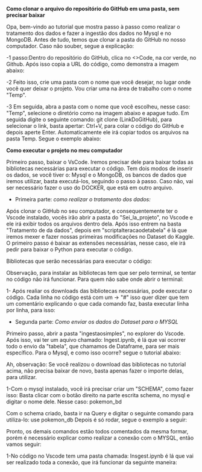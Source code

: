**Como clonar o arquivo do repositório do GitHub em uma pasta, sem precisar baixar**

Opa, bem-vindo ao tutorial que mostra passo à passo como realizar o tratamento dos dados e fazer a ingestão dos dados no Mysql e no MongoDB. Antes de tudo, temos que clonar a pasta do GitHub no nosso computador. Caso não souber, segue a explicação:

-1 passo:Dentro do repositório do GitHub, clica no <>Code,  na cor verde, no Github. Após isso copia a URL do código, como demonstra a imagem abaixo:


-2 Feito isso, crie uma pasta com o nome que você desejar, no lugar onde você quer deixar o projeto. Vou criar uma na área de trabalho com o nome "Temp".

-3 Em seguida, abra a pasta com o nome que você escolheu, nesse caso: "Temp", selecione o diretório como na imagem abaixo e apague tudo. Em seguida digite o seguinte comando: git clone (LinkDoGitHub), para selecionar o link, basta apertar:  Ctrl+V, para colar o código do GitHub e depois aperte Enter. Automaticamente ele irá copiar todos os arquivos na pasta Temp. Segue o exemplo abaixo:


**Como executar o projeto no meu computador**

Primeiro passo, baixar o VsCode. Iremos precisar dele para baixar todas as bibliotecas necessárias para executar o código.
 Tem dois modos de inserir os dados, se você tiver o: Mysql e o MongoDB, os bancos de dados que iremos utilizar, basta executá-los, seguindo o passo à passo. Caso não, vai ser necessário fazer o uso do DOCKER, que está em outro arquivo. 

* Primeira parte: *como realizar o tratamento dos dados:*

Após clonar o GitHub no seu computador, e consequentemente ter o Vscode instalado, vocês irão abrir a pasta do "Sei_la_projeto", no Vscode e ele irá exibir todos os arquivos dentro dela. Após isso entrem na basta "Tratamento de da dados", depois em "scriptalteracaodetabela" é lá que iremos mexer e fazer nossas primeiras modificações no Dataset do Kaggle.
 O primeiro passo é baixar as extensões necessárias, nesse caso, ele irá pedir para baixar o Python para executar o código.


Bibliotecas que serão necessárias para executar o código:


Observação, para instalar as bibliotecas tem que ser pelo terminal, se tentar no código não irá funcionar. Para quem não sabe onde abrir o terminal:


1- Após realiar os downloads das bibliotecas necessárias, pode executar o código. Cada linha no código está com um -> "#" isso quer dizer que tem um comentário explicando o que cada comando faz, basta executar linha por linha, para isso:


* Segunda parte: *Como enviar os dados do Dataset para o MYSQL*

Primeiro passo, abrir a pasta "ingestaosimples", no explorer do Vscode. Após isso, vai ter um aquivo chamado: Ingest.ipynb, é lá que vai ocorrer todo o envio da "tabela", que chamamos de Dataframe, para ser mais específico. Para o Mysql, e como isso ocorre? segue o tutorial abaixo:

Ah, observação: Se você realizou o download das bibliotecas no tutorial acima, não precisa baixar de novo, basta apenas fazer o importe delas, para utilizar.

1-Com o mysql instalado, você irá precisar criar um "SCHEMA", como fazer isso: Basta clicar com o botão direito na parte escrita schema, no mysql e digitar o nome dele. Nesse caso: pokemon_bd


Com o schema criado, basta ir na Query e digitar o seguinte comando para utiliza-lo: use pokemon_db
Depois é só rodar, segue o exemplo a seguir:


Pronto, os demais comandos estão todos comentados da mesma formar, porém é necessário explicar como realizar a conexão com o MYSQL, então vamos seguir:

1-No código no Vscode tem uma pasta chamada: Insgest.ipynb é lá que vai ser realizado toda a conexão, que irá funcionar da seguinte maneira:  

